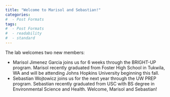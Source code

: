 ```yaml
---
title: "Welcome to Marisol and Sebastian!"
categories:
#  - Post Formats
tags:
#  - Post Formats
#  - readability
#  - standard
---
```

The lab welcomes two new members:
* Marisol Jimenez Garcia joins us for 6 weeks through the BRIGHT-UP program. Marisol recently graduated from Foster High School in Tukwila, WA and will be attending Johns Hopkins University beginning this fall. 
* Sebastian Wojtowicz joins us for the next year through the UW PREP program. Sebastian recently graduated from USC with BS degree in Environmental Science and Health.
Welcome, Marisol and Sebastian!
